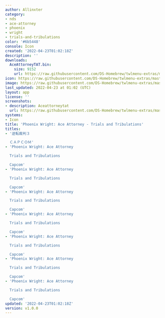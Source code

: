 ```yaml
---
author: Allinxter
category:
- nds
- ace-attorney
- phoenix
- wright
- trials-and-tribulations
color: '#6b5448'
console: Icon
created: '2022-04-23T01:02:18Z'
description: ''
downloads:
  AceAttorneyTAT.bin:
    size: 9152
    url: https://raw.githubusercontent.com/DS-Homebrew/twlmenu-extras/master/_nds/TWiLightMenu/icons/AceAttorneyTAT.bin
icon: https://raw.githubusercontent.com/DS-Homebrew/twlmenu-extras/master/_nds/TWiLightMenu/icons/gif/AceAttorneyTAT.gif
image: https://raw.githubusercontent.com/DS-Homebrew/twlmenu-extras/master/_nds/TWiLightMenu/icons/gif/AceAttorneyTAT.gif
last_updated: 2022-04-23 at 01:02 (UTC)
layout: app
license: ''
screenshots:
- description: Aceattorneytat
  url: https://raw.githubusercontent.com/DS-Homebrew/twlmenu-extras/master/_nds/TWiLightMenu/icons/gif/AceAttorneyTAT.gif
systems:
- Icon
title: 'Phoenix Wright: Ace Attorney - Trials and Tribulations'
titles:
- '逆転裁判３

  ＣＡＰＣＯＭ'
- 'Phoenix Wright: Ace Attorney

  Trials and Tribulations

  Capcom'
- 'Phoenix Wright: Ace Attorney

  Trials and Tribulations

  Capcom'
- 'Phoenix Wright: Ace Attorney

  Trials and Tribulations

  Capcom'
- 'Phoenix Wright: Ace Attorney

  Trials and Tribulations

  Capcom'
- 'Phoenix Wright: Ace Attorney

  Trials and Tribulations

  Capcom'
- 'Phoenix Wright: Ace Attorney

  Trials and Tribulations

  Capcom'
- 'Phoenix Wright: Ace Attorney

  Trials and Tribulations

  Capcom'
updated: '2022-04-23T01:02:18Z'
version: v1.0.0
---
```

